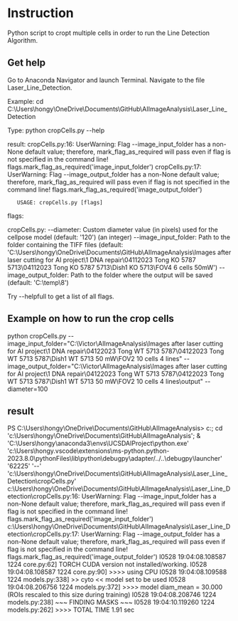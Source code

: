 # Instruction
Python script to cropt multiple cells in order to run the Line Detection Algorithm.
## Get help
Go to Anaconda Navigator and launch Terminal. Navigate to the file Laser_Line_Detection. 

Example: cd C:\Users\hongy\OneDrive\Documents\GitHub\AIImageAnalysis\Laser_Line_Detection

Type: python cropCells.py --help 

result:
cropCells.py:16: UserWarning: Flag --image_input_folder has a non-None default value; therefore, mark_flag_as_required will pass even if flag is not specified in the command line!
  flags.mark_flag_as_required('image_input_folder')
cropCells.py:17: UserWarning: Flag --image_output_folder has a non-None default value; therefore, mark_flag_as_required will pass even if flag is not specified in the command line!
  flags.mark_flag_as_required('image_output_folder')


       USAGE: cropCells.py [flags]
flags:

cropCells.py:
  --diameter: Custom diameter value (in pixels) used for the cellpose model
    (default: '120')
    (an integer)
  --image_input_folder: Path to the folder containing the TIFF files
    (default:
    'C:\\Users\\hongy\\OneDrive\\Documents\\GitHub\\AIImageAnalysis\\Images
    after laser cutting for AI project\\1 DNA repair\\04112023 Tong KO 5787
    5713\\04112023 Tong KO 5787 5713\\Dish1 KO 5713\\FOV4 6 cells 50mW')
  --image_output_folder: Path to the folder where the output will be saved
    (default: 'C:\\temp\\8')

Try --helpfull to get a list of all flags.


                                                        
## Example on how to run the crop cells                                                                        
python cropCells.py --image_input_folder="C:\Victor\AIImageAnalysis\Images after laser cutting for AI project\1 DNA repair\04122023 Tong WT 5713 5787\04122023 Tong WT 5713 5787\Dish1 WT 5713 50 mW\FOV2 10 cells 4 lines" --image_output_folder="C:\Victor\AIImageAnalysis\Images after laser cutting for AI project\1 DNA repair\04122023 Tong WT 5713 5787\04122023 Tong WT 5713 5787\Dish1 WT 5713 50 mW\FOV2 10 cells 4 lines\output" --diameter=100       

## result
PS C:\Users\hongy\OneDrive\Documents\GitHub\AIImageAnalysis>  c:; cd 'c:\Users\hongy\OneDrive\Documents\GitHub\AIImageAnalysis'; & 'C:\Users\hongy\anaconda3\envs\UCSDAIProject\python.exe' 'c:\Users\hongy\.vscode\extensions\ms-python.python-2023.8.0\pythonFiles\lib\python\debugpy\adapter/../..\debugpy\launcher' '62225' '--' 'c:\Users\hongy\OneDrive\Documents\GitHub\AIImageAnalysis\Laser_Line_Detection\cropCells.py'
c:\Users\hongy\OneDrive\Documents\GitHub\AIImageAnalysis\Laser_Line_Detection\cropCells.py:16: UserWarning: Flag --image_input_folder has a non-None default value; therefore, mark_flag_as_required will pass even if flag is not specified in the command line!
  flags.mark_flag_as_required('image_input_folder')
c:\Users\hongy\OneDrive\Documents\GitHub\AIImageAnalysis\Laser_Line_Detection\cropCells.py:17: UserWarning: Flag --image_output_folder has a non-None default value; therefore, mark_flag_as_required will pass even if flag is not specified in the command line!
  flags.mark_flag_as_required('image_output_folder')
I0528 19:04:08.108587  1224 core.py:62] TORCH CUDA version not installed/working.
I0528 19:04:08.108587  1224 core.py:90] >>>> using CPU
I0528 19:04:08.109588  1224 models.py:338] >> cyto << model set to be used
I0528 19:04:08.206756  1224 models.py:372] >>>> model diam_mean =  30.000 (ROIs rescaled to this size during training)
I0528 19:04:08.208746  1224 models.py:238] ~~~ FINDING MASKS ~~~
I0528 19:04:10.119260  1224 models.py:262] >>>> TOTAL TIME 1.91 sec
